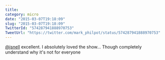 ```yaml
---
title: 
category: micro
date: "2015-03-07T19:18:09"
slug: "2015-03-07T19:18:09"
TwitterId: "574287941888970753"
TweetUrl: "https://twitter.com/mark_philpot/status/574287941888970753"
---
```


[@jsnell](https://twitter.com/jsnell) excellent. I absolutely loved the show...
Though completely understand why it's not for everyone
